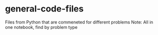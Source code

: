 # general-code-files

Files from Python that are commeneted for different problems
Note: All in one notebook, find by problem type
